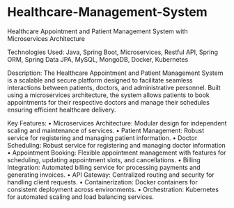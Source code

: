 # Healthcare-Management-System

Healthcare Appointment and Patient Management System with Microservices
Architecture

Technologies Used: Java, Spring Boot, Microservices, Restful API, Spring ORM, Spring Data
JPA, MySQL, MongoDB, Docker, Kubernetes

Description: The Healthcare Appointment and Patient Management System is a scalable and
secure platform designed to facilitate seamless interactions between patients, doctors, and
administrative personnel. Built using a microservices architecture, the system allows patients to
book appointments for their respective doctors and manage their schedules ensuring efficient
healthcare delivery.

Key Features:
• Microservices Architecture: Modular design for independent scaling and maintenance
of services.
• Patient Management: Robust service for registering and managing patient information.
• Doctor Scheduling: Robust service for registering and managing doctor information
• Appointment Booking: Flexible appointment management with features for scheduling,
updating appointment slots, and cancellations.
• Billing Integration: Automated billing service for processing payments and generating
invoices.
• API Gateway: Centralized routing and security for handling client requests.
• Containerization: Docker containers for consistent deployment across environments.
• Orchestration: Kubernetes for automated scaling and load balancing services.